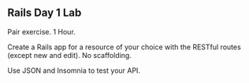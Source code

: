## Rails Day 1 Lab

Pair exercise. 1 Hour.

Create a Rails app for a resource of your choice with the RESTful routes (except new and edit). No scaffolding.

Use JSON and Insomnia to test your API.
